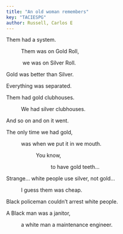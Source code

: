```yaml
---
title: "An old woman remembers"
key: "TACIESPG"
author: Russell, Carlos E
---
```

<div data-schema-version="8"><p>Them had a system.</p> <p style="padding-left: 40px" data-indent="1">Them was on Gold Roll,</p> <p style="padding-left: 40px" data-indent="1"> &nbsp;we was on Silver Roll.</p> <p>Gold was better than Silver.</p> <p>Everything was separated.</p> <p>Them had gold clubhouses.</p> <p style="padding-left: 40px" data-indent="1">We had silver clubhouses.</p> <p>And so on and on it went.</p> <p>The only time we had gold,</p> <p style="padding-left: 40px" data-indent="1">was when we put it in we mouth.</p> <p style="padding-left: 80px" data-indent="2">You know,</p> <p style="padding-left: 120px" data-indent="3">to have gold teeth…</p> <p>Strange… white people use silver, not gold…</p> <p style="padding-left: 40px" data-indent="1">I guess them was cheap.</p> <p>Black policeman couldn’t arrest white people.</p> <p>A Black man was a janitor,</p> <p style="padding-left: 40px" data-indent="1">a white man a maintenance engineer.</p> </div>